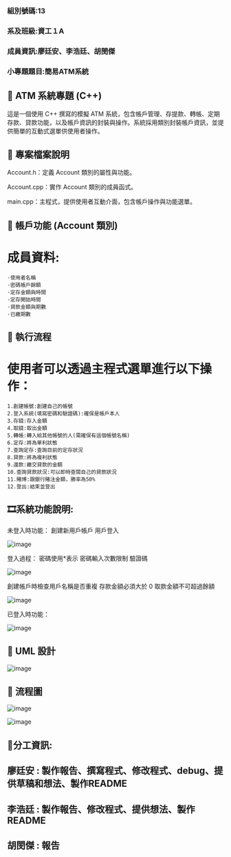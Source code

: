 ### 組別號碼:13

### 系及班級:資工１A

### 成員資訊:廖廷安、李浩廷、胡閔傑

### 小專題題目:簡易ATM系統

## 🏧 ATM 系統專題 (C++) 

這是一個使用 C++ 撰寫的模擬 ATM 系統，包含帳戶管理、存提款、轉帳、定期存款、貸款功能，以及帳戶資訊的封裝與操作。系統採用類別封裝帳戶資訊，並提供簡單的互動式選單供使用者操作。 

 

## 📁 專案檔案說明 
Account.h：定義 Account 類別的屬性與功能。 

Account.cpp：實作 Account 類別的成員函式。 

main.cpp：主程式，提供使用者互動介面，包含帳戶操作與功能選單。 

 

## 🔐 帳戶功能 (Account 類別) 

# 成員資料:

    ·使用者名稱
    ·密碼帳戶餘額
    ·定存金額與時間
    ·定存開始時間
    ·貸款金額與期數
    ·已繳期數

## 🧪 執行流程 

# 使用者可以透過主程式選單進行以下操作： 
    
    1.創建帳號:創建自己的帳號
    2.登入系統(填寫密碼和驗證碼):確保是帳戶本人
    3.存錢:存入金額
    4.取錢:取出金額
    5.轉帳:轉入給其他帳號的人(需確保有這個帳號名稱)
    6.定存:將為單利狀態
    7.查詢定存:查詢目前的定存狀況
    8.貸款:將為複利狀態
    9.還款:繳交貸款的金額
    10.查詢貸款狀況:可以即時查閱自己的貸款狀況
    11.賭博:跟銀行賭注金額，勝率為50%
    12.登出:結束並登出

## 🎞系統功能說明:

未登入時功能：
創建新用戶帳戶
用戶登入

![image](1.png)

登入過程：
密碼使用*表示
密碼輸入次數限制
驗證碼

![image](2.png)

創建帳戶時檢查用戶名稱是否重複
存款金額必須大於 0
取款金額不可超過餘額

![image](3.png)

已登入時功能：

![image](4.png)



## 📖 UML 設計

![image](報告類圖123.gif)


## 🎫 流程圖

                    

![image](流程圖.gif)
    
![image](報告活動圖123.gif)

## 📠分工資訊:

## 廖廷安 : 製作報告、撰寫程式、修改程式、debug、提供草稿和想法、製作README

## 李浩廷 : 製作報告、修改程式、提供想法、製作README

## 胡閔傑 : 報告






